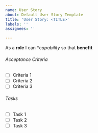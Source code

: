 ```yaml
---
name: User Story
about: Default User Story Template
title: 'User Story: <TITLE>'
labels: ''
assignees: ''

---
```


As a **role** I can **capability* so that **benefit**

###### Acceptance Criteria
- [ ] Criteria 1
- [ ] Criteria 2
- [ ] Criteria 3

###### Tasks
- [ ] Task 1
- [ ] Task 2
- [ ] Task 3
